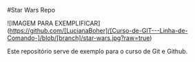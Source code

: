 #Star Wars Repo

![IMAGEM PARA EXEMPLIFICAR] (https://github.com/[LucianaBoher]/[Curso-de-GIT---Linha-de-Comando-]/blob/[branch]/star-wars.jpg?raw=true)

Este repositório serve de exemplo para o curso de Git e Github.
